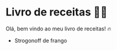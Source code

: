 # Livro de receitas :man_cook:

Olá, bem vindo ao meu livro de receitas! :fire:

- Strogonoff de frango
